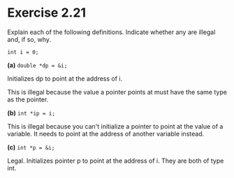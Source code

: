 Exercise 2.21
=============

Explain each of the following definitions. Indicate whether any are illegal and, if so, why.

    int i = 0;

**(a)** `double *dp = &i;`

Initializes dp to point at the address of i.

This is illegal because the value a pointer points at must have the same type as the pointer.

**(b)** `int *ip = i;`

This is illegal because you can't initialize a pointer to point at the value of a variable. It needs to point at the address of another variable instead.

**(c)** `int *p = &i;`

Legal. Initializes pointer p to point at the address of i. They are both of type int.

